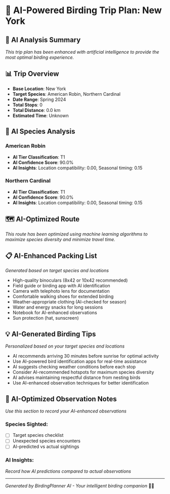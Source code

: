 # 🦅 AI-Powered Birding Trip Plan: New York

## 🤖 AI Analysis Summary
*This trip plan has been enhanced with artificial intelligence to provide the most optimal birding experience.*

## 📊 Trip Overview
- **Base Location**: New York
- **Target Species**: American Robin, Northern Cardinal
- **Date Range**: Spring 2024
- **Total Stops**: 0
- **Total Distance**: 0.0 km
- **Estimated Time**: Unknown

## 🧠 AI Species Analysis

### American Robin
- **AI Tier Classification**: T1
- **AI Confidence Score**: 90.0%
- **AI Insights**: Location compatibility: 0.00, Seasonal timing: 0.15

### Northern Cardinal
- **AI Tier Classification**: T1
- **AI Confidence Score**: 90.0%
- **AI Insights**: Location compatibility: 0.00, Seasonal timing: 0.15

## 🗺️ AI-Optimized Route

*This route has been optimized using machine learning algorithms to maximize species diversity and minimize travel time.*

## 📋 AI-Enhanced Packing List
*Generated based on target species and locations*

- High-quality binoculars (8x42 or 10x42 recommended)
- Field guide or birding app with AI identification
- Camera with telephoto lens for documentation
- Comfortable walking shoes for extended birding
- Weather-appropriate clothing (AI-checked for season)
- Water and energy snacks for long sessions
- Notebook for AI-enhanced observations
- Sun protection (hat, sunscreen)

## 💡 AI-Generated Birding Tips
*Personalized based on your target species and locations*

- AI recommends arriving 30 minutes before sunrise for optimal activity
- Use AI-powered bird identification apps for real-time assistance
- AI suggests checking weather conditions before each stop
- Consider AI-recommended hotspots for maximum species diversity
- AI advises maintaining respectful distance from nesting birds
- Use AI-enhanced observation techniques for better identification

## 📝 AI-Optimized Observation Notes
*Use this section to record your AI-enhanced observations*

### Species Sighted:
- [ ] Target species checklist
- [ ] Unexpected species encounters
- [ ] AI-predicted vs actual sightings

### AI Insights:
*Record how AI predictions compared to actual observations*

---
*Generated by BirdingPlanner AI - Your intelligent birding companion* 🤖🦅
